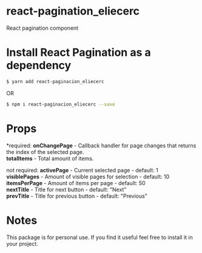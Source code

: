 # react-pagination_eliecerc
  React pagination component

# Install React Pagination as a dependency

``` bash
$ yarn add react-paginacion_eliecerc
```
OR
``` bash
$ npm i react-paginacion_eliecerc --save
```

# Props

*required:
  <strong>onChangePage</strong> - Callback handler for page changes that returns the index of the selected page.
  <br />
  <strong>totalItems</strong> - Total amount of items.<br />

not required:
  <strong>activePage</strong> - Current selected page - default: 1<br />
  <strong>visiblePages</strong> - Amount of visible pages for selection - default: 10<br />
  <strong>itemsPerPage</strong> - Amount of items per page - default: 50<br />
  <strong>nextTitle</strong> - Title for next button - default: "Next"<br />
  <strong>prevTitle</strong> - Title for previous button - default: "Previous"

# Notes
This package is for personal use. If you find it useful feel free to install it in your project.